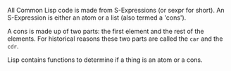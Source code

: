 All Common Lisp code is made from S-Expressions (or sexpr for short). An S-Expression is either an atom or a list (also termed a 'cons'). 

A cons is made up of two parts: the first element and the rest of the elements. For historical reasons these two parts are called the `car` and the `cdr`.

Lisp contains functions to determine if a thing is an atom or a cons.
